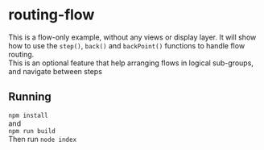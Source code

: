 # routing-flow
This is a flow-only example, without any views or display layer. It will show how to use the `step()`, `back()` and `backPoint()` functions to handle flow routing. \
This is an optional feature that help arranging flows in logical sub-groups, and navigate between steps

## Running
`npm install` \
and \
`npm run build`\
Then run `node index`
